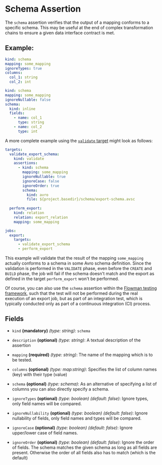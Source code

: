 # Schema Assertion

The `schema` assertion verifies that the output of a mapping conforms to a specific schema. This may be useful at the
end of complex transformation chains to ensure a given data interface contract is met.

## Example:

```yaml
kind: schema
mapping: some_mapping
ignoreTypes: true
columns:
  col_1: string
  col_2: int
```

```yaml
kind: schema
mapping: some_mapping
ignoreNullable: false
schema:
  kind: inline
  fields:
    - name: col_1
      type: string
    - name: col_2
      type: int
```

A more complete example using the [`validate` target](../target/validate.md) might look as follows:
```yaml
targets:
  validate_export_schema:
    kind: validate
    assertions:
      - kind: schema
        mapping: some_mapping
        ignoreNullable: true
        ignoreCase: false
        ignoreOrder: true
        schema:
          kind: avro
          file: ${project.basedir}/schema/export-schema.avsc
          
  perform_export:
    kind: relation
    relation: export_relation
    mapping: some_mapping

jobs:
  export:
    targets:
      - validate_export_schema
      - perform_export
```
This example will validate that the result of the mapping `some_mapping` actually conforms to a schema in some Avro
schema definition. Since the validation is performed in the `VALIDATE` phase, even before the `CREATE` and `BUILD` phase,
the job will fail if the schema doesn't match and the export as defined in the target `perform_export` won't be 
performed.

Of course, you can also use the `schema` assertion within the [Flowman testing framework](../../cookbook/testing.md),
such that the test will not be performed during the real execution of an export job, but as part of an integration
test, which is typically conducted only as part of a continuous integration (CI) process.


## Fields

* `kind` **(mandatory)** *(type: string)*: `schema`

* `description` **(optional)** *(type: string)*:
  A textual description of the assertion

* `mapping` **(required)** *(type: string)*:
  The name of the mapping which is to be tested.

* `columns` **(optional)** *(type: map:string)*:
  Specifies the list of column names (key) with their type (value)

* `schema` **(optional)** *(type: schema)*:
  As an alternative of specifying a list of columns you can also directly specify a schema.

* `ignoreTypes` **(optional)** *(type: boolean)* *(default: false)*:
  Ignore types, only field names will be compared.

* `ignoreNullability` **(optional)** *(type: boolean)* *(default: false)*:
  Ignore nullability of fields, only field names and types will be compared.

* `ignoreCase` **(optional)** *(type: boolean)* *(default: false)*:
  Ignore upper/lower case of field names.

* `ignoreOrder` **(optional)** *(type: boolean)* *(default: false)*:
  Ignore the order of fields. The schema matches the given schema as long as all fields are present. Otherwise the
  order of all fields also has to match (which is the default) 
